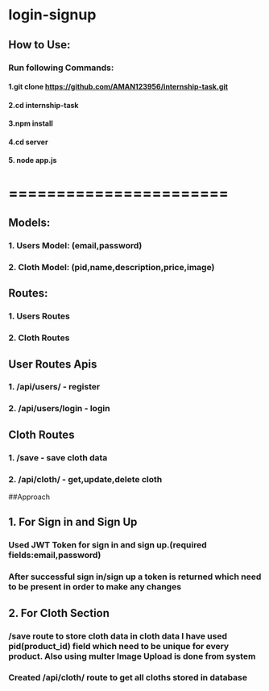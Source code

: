 # login-signup
## How to Use:
### Run following Commands:
#### 1.git clone https://github.com/AMAN123956/internship-task.git
#### 2.cd internship-task
#### 3.npm install
#### 4.cd server
#### 5. node app.js

# =======================
## Models:
### 1. Users Model: (email,password)
### 2. Cloth Model: (pid,name,description,price,image)

## Routes:
### 1. Users Routes
### 2. Cloth Routes

## User Routes Apis
### 1. /api/users/ - register
### 2. /api/users/login - login

## Cloth Routes
### 1. /save - save cloth data
### 2. /api/cloth/ - get,update,delete cloth

##Approach 
## 1. For Sign in and Sign Up 
### Used JWT Token for sign in and sign up.(required fields:email,password)
### After successful sign in/sign up a token is returned which need to be present in order to make any changes

## 2. For Cloth Section
### /save route to store cloth data in cloth data I have used pid(product_id) field which need to be unique for every product. Also using multer Image Upload is done from system
### Created /api/cloth/ route to get all cloths stored in database


